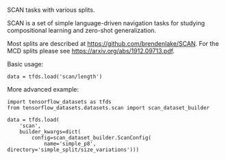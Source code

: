 SCAN tasks with various splits.

SCAN is a set of simple language-driven navigation tasks for studying
compositional learning and zero-shot generalization.

Most splits are described at https://github.com/brendenlake/SCAN. For the MCD
splits please see https://arxiv.org/abs/1912.09713.pdf.

Basic usage:

```
data = tfds.load('scan/length')
```

More advanced example:

```
import tensorflow_datasets as tfds
from tensorflow_datasets.datasets.scan import scan_dataset_builder

data = tfds.load(
    'scan',
    builder_kwargs=dict(
        config=scan_dataset_builder.ScanConfig(
            name='simple_p8', directory='simple_split/size_variations')))
```

